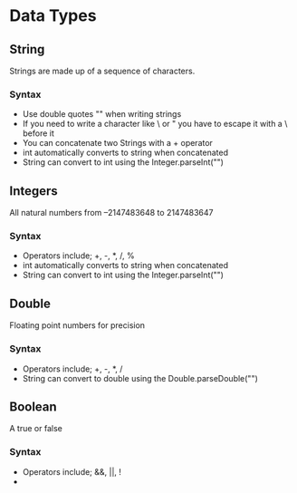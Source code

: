 # Data Types

  ## String

  Strings are made up of a sequence of characters.

  ### Syntax
   - Use double quotes "" when writing strings
   - If you need to write a character like \ or " you have to escape it with a \ before it
   - You can concatenate two Strings with a + operator
   - int automatically converts to string when concatenated
   - String can convert to int using the Integer.parseInt("")

  ## Integers

  All natural numbers from –2147483648 to 2147483647 

  ### Syntax 
   - Operators include; +, -, *, /, %
   - int automatically converts to string when concatenated
   - String can convert to int using the Integer.parseInt("")

  ## Double

  Floating point numbers for precision

  ### Syntax
   - Operators include; +, -, *, /
   - String can convert to double using the Double.parseDouble("")

  ## Boolean

  A true or false

  ### Syntax
   - Operators include; &&, ||, !
   - 
